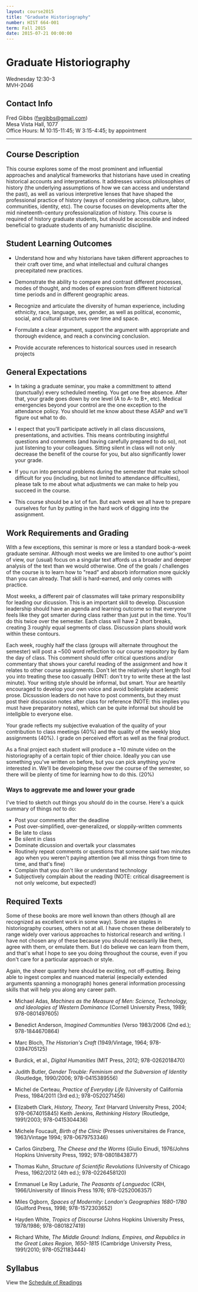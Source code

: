 ```yaml
---
layout: course2015
title: "Graduate Historiography"
number: HIST 664-001
term: Fall 2015
date: 2015-07-21 00:00:00
---
```


# Graduate Historiography  
Wednesday 12:30-3  
MVH-2046

## Contact Info
Fred Gibbs \([fwgibbs@gmail.com](mailto:fwgibbs@gmail.com)\)    
Mesa Vista Hall, 1077    
Office Hours: M 10:15-11:45; W 3:15-4:45; by appointment    

-----

## Course Description
This course explores some of the most prominent and influential approaches and analytical frameworks that historians have used in creating historical accounts and interpretations. It addresses various philosophies of history (the underlying assumptions of how we can access and understand the past), as well as various interpretive lenses that have shaped the professional practice of history (ways of considering place, culture, labor, communities, identity, etc). The course focuses on developments after the mid nineteenth-century professionalization of history. This course  is required of history graduate students, but should be accessible and indeed beneficial to graduate students of any humanistic discipline. 


## Student Learning Outcomes
* Understand how and why historians have taken different approaches to their craft over time, and what intellectual and cultural changes precepitated new practices.

* Demonstrate the ability to compare and contrast different processes, modes of thought, and modes of expression from different historical time periods and in different geographic areas.

* Recognize and articulate the diversity of human experience, including ethnicity, race, language, sex, gender, as well as political, economic, social, and cultural structures over time and space.

* Formulate a clear argument, support the argument with appropriate and thorough evidence, and reach a convincing conclusion.

* Provide accurate references to historical sources used in research projects


## General Expectations
* In taking a graduate seminar, you make a committment to attend (punctually) every scheduled meeting. You get one free absence. After that, your grade goes down by one level (A to A- to B+, etc). Medical emergencies beyond your control are the one exception to the attendance policy. You should let me know about these ASAP and we'll figure out what to do.

* I expect that you'll participate actively in all class discussions, presentations, and activities. This means contributing insightful questions and comments (and having carefully prepared to do so), not just listening to your colleagues. Sitting silent in class will not only decrease the benefit of the course for you, but also significantly lower your grade.

* If you run into personal problems during the semester that make school difficult for you (including, but not limited to attendance difficulties), please talk to me about what adjustments we can make to help you succeed in the course.

* This course should be a lot of fun. But each week we all have to prepare ourselves for fun by putting in the hard work of digging into the assignment.


## Work Requirements and Grading
With a few exceptions, this seminar is more or less a standard book-a-week graduate seminar. Although most weeks we are limited to one author's point of view, our (usual) focus on a singular text affords us a broader and deeper analysis of the text than we would otherwise. One of the goals / challenges of the course is to learn how to "read" and absorb information more quickly than you can already. That skill is hard-earned, and only comes with practice. 

Most weeks, a different pair of classmates will take primary responsibility for leading our dicussion. This is an important skill to develop. Discussion leadership should have an agenda and learning outcome so that everyone feels like they got smarter during class rather than just put in the time. You'll do this twice over the semester. Each class will have 2 short breaks, creating 3 roughly equal segments of class. Discussion plans should work within these contours.

Each week, roughly half the class (groups will alternate throughout the semester) will post a ~500 word reflection to our course repository by 6am the day of class. This comment should offer critical questions and/or commentary that shows your careful reading of the assignment and how it relates to other course assignments. Don't let the relatively short length fool you into treating these too casually (HINT: don't try to write these at the last minute). Your writing style should be informal, but smart. Your are heartily encouraged to develop your own voice and avoid boilerplate academic prose. Dicsussion leaders do not have to post comments, but they must post their discussion notes after class for reference (NOTE: this implies you must have preparatory notes), which can be quite informal but should be intellgible to everyone else.

Your grade reflects my subjective evaluation of the quality of your contribution to class meetings (40%) and the quality of the weekly blog assignments (40%). I grade on perceived effort as well as the final product. 

As a final project each student will produce a ~10 minute video on the historiography of a certain topic of thier choice. Ideally you can use something you've written on before, but you can pick anything you're interested in. We'll be developing these over the course of the semester, so there will be plenty of time for learning how to do this. (20%)

### Ways to aggrevate me and lower your grade
I've tried to sketch out things you _should_ do in the course. Here's a quick summary of things _not_ to do:

- Post your comments after the deadline
- Post over-simplified, over-generalized, or sloppily-written comments
- Be late to class
- Be silent in class
- Dominate dicussion and overtalk your classmates
- Routinely repeat comments or questions that someone said two minutes ago when you weren't paying attention (we all miss things from time to time, and that's fine)
- Complain that you don't like or understand technology
- Subjectively complain about the reading (NOTE: critical disagreement is not only welcome, but expected!)


## Required Texts
Some of these books are more well known than others (though all are recognized as excellent work in some way). Some are staples in historiography courses, others not at all. I have chosen these deliberately to range widely over various approaches to historical research and writing. I have not chosen any of these because you should necessarily like them, agree with them, or emulate them. But I do believe we can learn from them, and that's what I hope to see you doing throughout the course, even if you don't care for a particular approach or style.

Again, the sheer quantity here should be exciting, not off-putting. Being able to ingest complex and nuanced material (especially extended arguments spanning a monograph) hones general information processing skills that will help you along any career path.

- Michael Adas, _Machines as the Measure of Men: Science, Technology, and Ideologies of Western Dominance_ (Cornell University Press, 1989; 978-0801497605)

- Benedict Anderson, _Imagined Communities_ (Verso 1983/2006 (2nd ed.); 978-1844670864)

- Marc Bloch, _The Historian's Craft_ (1949/Vintage, 1964; 978-0394705125)

- Burdick, et al., _Digital Humanities_ (MIT Press, 2012; 978-0262018470)

- Judith Butler, _Gender Trouble: Feminism and the Subversion of Identity_ (Routledge, 1990/2006; 978-0415389556)

- Michel de Certeau, _Practice of Everyday Life_ (University of California Press, 1984/2011 (3rd ed.); 978-0520271456)

- Elizabeth Clark, _History, Theory, Text_ (Harvard University Press, 2004; 978-0674015845)
Keith Jenkins, _Rethinking History_ (Routledge, 1991/2003; 978-0415304436)

- Michele Foucault, _Birth of the Clinic_ (Presses universitaires de France, 1963/Vintage 1994;  978-0679753346)

- Carlos Ginzberg, _The Cheese and the Worms_ (Giulio Einudi, 1976/Johns Hopkins University Press, 1992; 978-0801843877)

- Thomas Kuhn, _Structure of Scientific Revolutions_ (University of Chicago Press, 1962/2012 (4th ed.); 978-0226458120)

- Emmanuel Le Roy Ladurie, _The Peasants of Languedoc_ (CRH, 1966/University of Illinois Press 1976; 978-0252006357)

- Miles Ogborn, _Spaces of Modernity: London's Geographies 1680-1780_ (Guilford Press, 1998; 978-1572303652)

- Hayden White, _Tropics of Discourse_ (Johns Hopkins University Press, 1978/1986; 978-0801827419)

- Richard White, _The Middle Ground: Indians, Empires, and Republics in the Great Lakes Region, 1650-1815_ (Cambridge University Press, 1991/2010; 978-0521183444)


## Syllabus
View the [Schedule of Readings](schedule.html)
